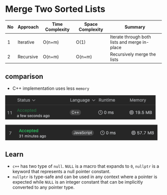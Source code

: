# Merge Two Sorted Lists

| No  | Approach  | Time Complexity | Space Complexity | Summary                                       |
| --- | --------- | --------------- | ---------------- | --------------------------------------------- |
| 1   | Iterative | O(n+m)          | O(1)             | Iterate through both lists and merge in-place |
| 2   | Recursive | O(n+m)          | O(n+m)           | Recursively merge the lists                   |

## comparison

- C++ implementation uses less `memory`

![alt text](cpp.png)

![alt text](js.png)

## Learn

- `c++` has two type of `null`. `NULL` is a macro that expands to `0`, `nullptr` is a keyword that represents a null pointer constant.
- `nullptr` is type-safe and can be used in any context where a pointer is expected while `NULL` is an integer constant that can be implicitly converted to any pointer type.
